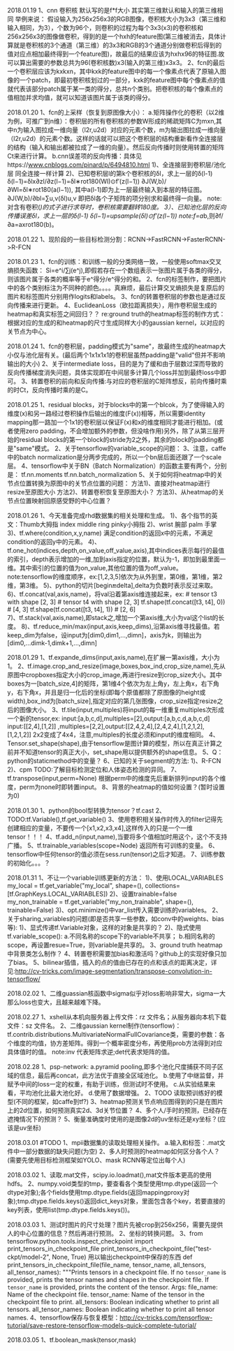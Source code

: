 2018.01.19
1、cnn  卷积核 默认写的是f*f大小 其实第三维默认和输入的第三维相同 举例来说：
假设输入为256x256x3的RGB图像，卷积核大小为3x3（第三维和输入相同，为3），个数为96个，则卷积的过程为每个3x3(x3)的卷积核和256x256x3的图像做卷积，得到的是一个hxh的feature图(第三维被消去，具体计算就是卷积核的3个通道（第三维）的3x3和RGB的3个通道分别做卷积后得到的值对应点相加最终得到一个feature图)，故最后的结果应该为hxhx96的特征图.故可以算出需要的参数总共为96(卷积核数)x3(输入的第三维)x3x3。
2、fcn的最后一个卷积层应该为kxkxn，其中kxk的feature图中的每一个像素点代表了原输入图像的一个patch，即最初卷积核划过的一部分，kxk的feature图中每个像素点的值就代表该部分patch属于某一类的得分，总共n个类别。把卷积核的每个像素点的值相加并求均值，就可以知道该图片属于该类的得分。

2018.01.20
1、fcn的上采样（恢复到原图像大小）：
    a.矩阵操作化的卷积（以2维为例，可推广到n维）：卷积层的所有卷积核的参数W形成的稀疏矩阵C为mxn,其中n为输入图拉成一维向量（l2r,u2d）对应的元素个数，m为输出图拉成一维向量（l2r,u2d）的元素个数。这样的话就可以把这个卷积层的结构重新看作全连接层的结构（输入和输出都被拉成了一维的向量）。然后反向传播时则使用转置的矩阵Ct来进行计算。
    b.cnn误差项的反向传播：具体见https://www.cnblogs.com/pinard/p/6494810.html
     1)、全连接层到卷积层/池化层
        同全连接一样计算
     2)、已知卷积层l的第k个卷积核的δl，求上一层的δ(l-1)
        δ(l−1)=δlx∂zl/∂z(l−1)=δl∗rot180(Wl)⊙f′(z(l−1))
        ∂J(W,b)/∂Wl=δl∗rot180(a(l−1)), 其中a(l-1)即为上一层最终输入到本层的特征图。
        ∂J(W,b)/∂bl=∑u,v(δl)u,v 即把δl各个子矩阵的项分别求和最终得一向量。
        note:对含有卷积(*)的式子进行求导时，卷积核需要翻转180度。
     3）、已知池化层的反向传播误差δl，求上一层的δ(l-1)
        δ(l−1)=upsample(δl)⊙f′(z(l−1))
        note:f=a*b,则∂f/∂a=axrot180(b)。

2018.01.22
1、现阶段的一些目标检测分割：RCNN->FastRCNN->FasterRCNN->R-FCN

2018.01.23
1、fcn的训练：和训练一般的分类网络一致，一般使用softmax交叉熵损失函数：
    Si=e^i/∑j(e^j),即假若存在一个数组表示一张图片属于各类的得分，则该图片属于各类的概率等于e^得分/e^得分的和。
2、fcn的标签制作，要把图片中的各个类别标注为不同种的颜色。。。。真麻烦，最后计算交叉熵损失是复原后的图片和标签图片分别用作logits和labels。
3、fcn的转置卷积层的参数也是通过反向传播来进行更新。
4、EuclideanLoss（欧拉距离损失），用作卷积层生成的heatmap和真实标签之间回归？？
    re:ground truth的heatmap标签的制作方式：根据对应的生成的和heatmap的尺寸生成同样大小的gaussian kernel，以对应的关节点为中心。

2018.01.24
1、fcn的卷积层，padding模式为"same"，故最终生成的heatmap大小仅与池化层有关。(最后两个1x1x1x1的卷积层虽然padding是"valid"但并不影响输出的大小)
2、关于intermediate loss，目的是为了缓和由于层数过深而导致的反向传播梯度消失问题，具体实现即在中间层多计算几个loss并加到最终loss中即可。
3、转置卷积的前向和反向传播:与对应的卷积层的C矩阵想反，前向传播时乘的时Ct，反向传播时乘的是C。


2018.01.25
1、residual blocks，对于blocks中的第一个blcok，为了使得输入的维度(x)和另一路经过卷积操作后输出的维度(F(x))相等，所以需要identity mapping那一路加一个1x1的卷积层以保证F(x)和x的维度相同才能进行相加。(或者使用zero padding，不会增加额外的参数，但没啥作用)另外，除了从第三层开始的residual blocks的第一个block的stride为2之外，其余的block的padding都是"same"模式。
2、关于tensorflow的variable_scope的问题：
3、注意，caffe中的batch normalization是分两步完成的，所以一个bn层后面还跟了一个scale层。
4、tensorflow中关于BN（Batch Normalization）的函数主要有两个，分别是：
tf.nn.moments
tf.nn.batch_normalization
5、关于如何将heatmap中的关节点位置转换为原图中的关节点位置的问题：
    方法1)、直接对heatmap进行resize至原图大小
    方法2)、转置卷积恢复至原图大小？
    方法3)、从heatmap的关节点位置映射回原感受野的中心位置？

2018.01.26
1、今天准备完成rhd数据集的相关处理和生成。
    1)、各个指节的英文：Thumb大拇指 index middle ring pinky小拇指
    2)、wrist 腕部 palm 手掌
    3)、tf.where(condition,x,y,name) 满足condition的返回x中的元素，不满足condition的返回y中的元素。
    4)、tf.one_hot(indices,depth,on\_value,off\_value,axis),其中indices表示每行的最值的索引，depth表示增加的一维,加到axis指定的位置，默认为-1，即加到最里面一维。其中索引的位置的值为on\_value,其他位置的值为off\_value。
    note:tensorflow的维度顺序，ex:[1,2,3,5]依次为从外到里，第0维，第1维，第2维，第3维。
    5)、python的切片[begin:end:delta],delta为负数时表示反过来取。
    6)、tf.concat(val,axis,name)，将val沿着第axis维连接起来，ex:
        # tensor t3 with shape [2, 3]
        # tensor t4 with shape [2, 3]
        tf.shape(tf.concat([t3, t4], 0))  # [4, 3]
        tf.shape(tf.concat([t3, t4], 1))  # [2, 6]  
    7)、tf.stack(val,axis,name),即stack之,增加一个第axis维,大小为val这个list的长度。
    8)、tf.reduce_min/max(input,axis,keep\_dims),沿第axis维寻找最值。若keep\_dim为false，设input为[dim0,dim1,...,dimn]，axis为k，则输出为[dim0,...dimk-1,dimk+1,...,dimn]

2018.01.29
1、tf.expande_dims(input,axis,name),在扩展一第axis维，大小为1。
2、tf.image.crop\_and\_resize(image,boxes,box\_ind,crop\_size,name),先从原图中cropboxes指定大小的crop\_image,再进行resize到crop\_size大小。其中boxes为一[batch\_size,4]的矩阵，第1维4个依次为左上角y，左上角x，右下角y，右下角x，并且是归一化后的坐标(即每个原值都除了原图像的height或width),box\_ind为[batch\_size],指定对应的第几张图像，crop\_size指定resize之后的图像大小。
3、tf.tile(input,multiples)将input的每一维重复multiples次形成一个新的tensor,ex:
    input:[a,b,c,d],multiples=[2],output:[a,b,c,d,a,b,c,d]
    input:[[2,4],[1,2]] ,multiples=[2,2],output:[[2,4,2,4],[2,4,2,4],[1,2,1,2],[1,2,1,2]] 2x2变成了4x4，注意,multiples的长度必须和input的维度相同。
4、Tensor.set\_shape(shape),由于tensorflow是图计算的模型，所以在真正计算之前并不知道tensor的真正大小，set\_shape用以提供额外的shape信息。
5、Q：python的staticmethod中的变量？
6、已知的关于segment的方法:
    1)、R-FCN
    2)、cpm
    TODO:了解目标检测定位和人体姿态检测的异同。
7、tf.transpose(input,perm=None) 根据perm中的维度先后重新排列input的各个维度，perm为none时即转置input。
8、背景的heatmap的值如何设置？(暂时设置为0)

2018.01.30
1、python的bool型转换为tensor？tf.cast
2、TODO:tf.Variable(),tf.get_variable()
3、使用卷积相关操作时传入的filter记得先创建相应的变量，不要传一个[x1,x2,x3,x4],这样传入的只是一个一维tensor！！！
4、tf.add_n(input,name),当要将多个值相加时用这个，这个不支持广播。
5、tf.trainable_variables(scope=Node) 返回所有可训练的变量。
6、tensorflow中任何tensor的值必须在sess.run(tensor)之后才知道。
7、训练参数的初始化。。。？

2018.01.31
1、不让一个variable训练更新的方法：
    1)、使用LOCAL_VARIABLES
        my\_local = tf.get\_variable("my\_local", shape=(), 
        collections=[tf.GraphKeys.LOCAL_VARIABLES])
    2)、设置trainable=false
        my\_non\_trainable = tf.get\_variable("my\_non\_trainable", 
                                   shape=(), 
                                   trainable=False)
    3)、opt.minimize()中var_list传入需要训练的variables。
2、关于sharing_variables的问题(即是否共享一些参数，如conv中的weights、bias
等):
    1)、显式传递tf.Variable对象，这样的对象是共享的？
    2)、隐式使用tf.variable_scope():
        a.不同名称的scope下的variable不共享；
        b.相同名称的scope，再设置resue=True，则variable是共享的。
3、ground truth heatmap中背景类怎么制作？
4、转置卷积需要加bias和激活吗？github上的实现好像只加了bias。
5、bilinear插值，插入的点的值由已存在的点和该点的距离决定，详见:http://cv-tricks.com/image-segmentation/transpose-convolution-in-tensorflow/

2018.02.02
1、二维guassian核函数中sigma似乎对loss影响非常大，sigma一大那么loss也变大，且越来越难下降。

2018.02.27
1、xshell从本机向服务器上传文件：rz 文件名；从服务器向本机下载文件：sz 文件名。
2、二维gaussian kernel制作(tensorflow)：tf.contrib.distributions.MultivariateNormalFullCovariance类，需要的参数：各个维度的均值，协方差矩阵。得到一个概率密度分布，再使用prob方法得到对应具体值时的值。
    note:inv 代表矩阵求逆;det代表求矩阵的值。

2018.02.28
1、psp-network:
    a.pyramid pooling,即多个池化尺度捕获不同子区域的信息，最后再concat，此方法优于直接全区域池化。
    b.使用了中继监督，并赋予中间的loss一定的权重，有助于训练，但测试时不使用。
    c.从实验结果来看，平均池化比最大池化好。
    d.使用了数据增强。
2、TODO
    读取预训练好的模型(不同的框架，如caffe到tf?)
3、heatmap预测关节点响应图得到的只是在图片上的2d位置，如何预测真实2d、3d关节位置？
4、多个人/手时的预测，已经存在遮掩情况下的预测？
5、衡量准确度时使用的是图像2d的uv坐标还是xy坐标？(应该是uv坐标)

2018.03.01
#TODO
1、mpii数据集的读取处理相关操作。
    a.输入和标签：.mat文件中一部分数据的缺失问题(为空)
2、多人时预测的heatmap如何区分各个人？(需要先使用目标检测框架如YOLO、mask RCNN等定位出每个人)


2018.03.02
1、读取.mat文件，scipy.io.loadmat(),mat文件版本更高的使用hdfs。
2、numpy.void类型的tmp，要查看各个类型使用tmp.dtype(返回一个dtype对象);各个fields使用tmp.dtype.fields(返回mappingproxy对象);tmp.dtype.fields.keys()返回dict_keys对象，里面包含各个key，若要直接的key列表，使用list(tmp.dtype.fields.keys())。

2018.03.03
1、测试时图片的尺寸处理？图片先被crop到256x256，需要先提供人的中心位置的信息？然后再进行预测。
2、坐标的转换问题。
3、from tensorflow.python.tools.inspect_checkpoint import print_tensors_in_checkpoint_file
    print_tensors_in_checkpoint_file("test-ckpt/model-2", None, True)
    用以输出checkpoint中保存的东西
    def print_tensors_in_checkpoint_file(file_name, tensor_name, all_tensors,
                                     all_tensor_names):
  """Prints tensors in a checkpoint file.
  If no `tensor_name` is provided, prints the tensor names and shapes
  in the checkpoint file.
  If `tensor_name` is provided, prints the content of the tensor.
  Args:
    file_name: Name of the checkpoint file.
    tensor_name: Name of the tensor in the checkpoint file to print.
    all_tensors: Boolean indicating whether to print all tensors.
    all_tensor_names: Boolean indicating whether to print all tensor names.
4、tensorflow保存与恢复模型：http://cv-tricks.com/tensorflow-tutorial/save-restore-tensorflow-models-quick-complete-tutorial/

2018.03.05
1、tf.boolean_mask(tensor,mask)